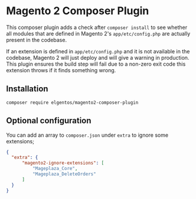 # Magento 2 Composer Plugin

This composer plugin adds a check after `composer install` to see whether all modules that are defined in Magento 2's `app/etc/config.php` are actually present in the codebase.

If an extension is defined in `app/etc/config.php` and it is not available in the codebase, Magento 2 will just deploy and will give a warning in production. This plugin ensures the build step will fail due to a non-zero exit code this extension throws if it finds something wrong.

## Installation
```
composer require elgentos/magento2-composer-plugin
```

## Optional configuration
You can add an array to `composer.json` under `extra` to ignore some extensions;

```json
{
  "extra": {
      "magento2-ignore-extensions": [
          "Mageplaza_Core",
          "Mageplaza_DeleteOrders"
      ]
  }
}
```